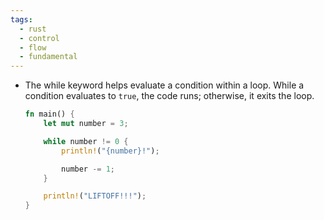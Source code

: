 ```yaml
---
tags:
  - rust
  - control
  - flow
  - fundamental
---
```


- The while keyword helps evaluate a condition within a loop. While a condition evaluates to `true`, the code runs; otherwise, it exits the loop.
	```rust
	fn main() {
	    let mut number = 3;
	
	    while number != 0 {
	        println!("{number}!");
	
	        number -= 1;
	    }
	
	    println!("LIFTOFF!!!");
	}
	```